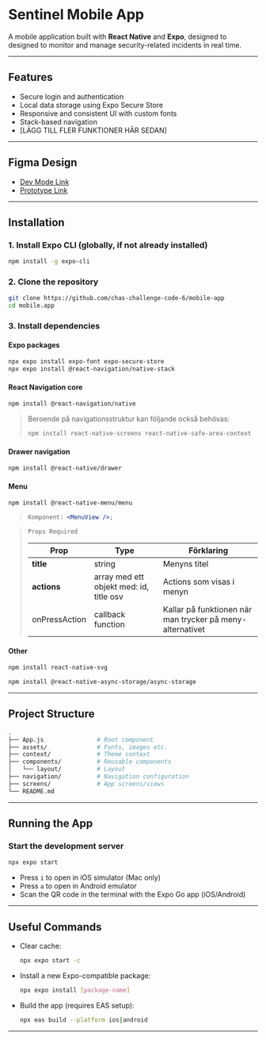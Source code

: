 # Sentinel Mobile App

A mobile application built with **React Native** and **Expo**, designed to designed to monitor and manage security-related incidents in real time.

---

## Features

- Secure login and authentication
- Local data storage using Expo Secure Store
- Responsive and consistent UI with custom fonts
- Stack-based navigation
- [LÄGG TILL FLER FUNKTIONER HÄR SEDAN]

---

## Figma Design

- [Dev Mode Link](https://www.figma.com/design/A0UtLXheRjdi2yvWByEiVq/Sentinel?node-id=19-101&m=dev&t=T5hnKkVLStgqyAOk-1)
- [Prototype Link](https://www.figma.com/proto/A0UtLXheRjdi2yvWByEiVq/Sentinel?node-id=19-101&t=T5hnKkVLStgqyAOk-1)

---

## Installation

### 1. Install Expo CLI (globally, if not already installed)

```bash
npm install -g expo-cli
```

### 2. Clone the repository

```bash
git clone https://github.com/chas-challenge-code-6/mobile-app
cd mobile.app
```

### 3. Install dependencies

#### Expo packages

```bash
npx expo install expo-font expo-secure-store
npx expo install @react-navigation/native-stack
```

#### React Navigation core

```bash
npm install @react-navigation/native
```

> Beroende på navigationsstruktur kan följande också behövas:
>
> ```bash
> npm install react-native-screens react-native-safe-area-context
> ```

#### Drawer navigation

```bash
npm install @react-native/drawer
```

#### Menu

```bash
npm install @react-native-menu/menu
```

> ```jsx
> Komponent: <MenuView />;
> ```

>     Props Required
>
> | **Prop**      | **Type**                                | Förklaring                                                |
> | ------------- | --------------------------------------- | --------------------------------------------------------- |
> | **title**     | string                                  | Menyns titel                                              |
> | **actions**   | array med ett objekt med: id, title osv | Actions som visas i menyn                                 |
> | onPressAction | callback function                       | Kallar på funktionen när man trycker på meny-alternativet |

#### Other

```bash
npm install react-native-svg
```

```bash
npm install @react-native-async-storage/async-storage
```

---

## Project Structure

```bash
.
├── App.js               # Root component
├── assets/              # Fonts, images etc.
├── context/             # Theme context
├── components/          # Reusable components
│   └── layout/          # Layout
├── navigation/          # Navigation configuration
├── screens/             # App screens/views
└── README.md
```

---

## Running the App

### Start the development server

```bash
npx expo start
```

- Press `i` to open in iOS simulator (Mac only)
- Press `a` to open in Android emulator
- Scan the QR code in the terminal with the Expo Go app (iOS/Android)

---

## Useful Commands

- Clear cache:

  ```bash
  npx expo start -c
  ```

- Install a new Expo-compatible package:

  ```bash
  npx expo install [package-name]
  ```

- Build the app (requires EAS setup):
  ```bash
  npx eas build --platform ios|android
  ```

---

